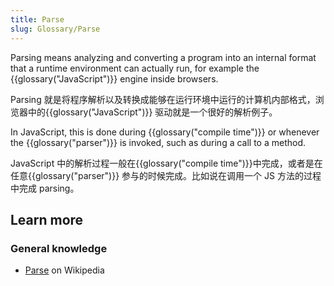 ```yaml
---
title: Parse
slug: Glossary/Parse
---
```

Parsing means analyzing and converting a program into an internal format that a runtime environment can actually run, for example the {{glossary("JavaScript")}} engine inside browsers.

Parsing 就是将程序解析以及转换成能够在运行环境中运行的计算机内部格式，浏览器中的{{glossary("JavaScript")}} 驱动就是一个很好的解析例子。

In JavaScript, this is done during {{glossary("compile time")}} or whenever the {{glossary("parser")}} is invoked, such as during a call to a method.

JavaScript 中的解析过程一般在{{glossary("compile time")}}中完成，或者是在任意{{glossary("parser")}} 参与的时候完成。比如说在调用一个 JS 方法的过程中完成 parsing。

## Learn more

### General knowledge

- [Parse](https://en.wikipedia.org/wiki/Parsing) on Wikipedia
